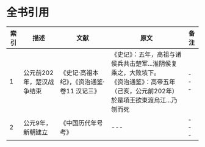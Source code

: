 # 全书引用

| 索引  | 描述             | 文献                       | 原文                                                                               | 备注  |
|-----|----------------|--------------------------|----------------------------------------------------------------------------------|-----|
| 1   | 公元前202年，楚汉战争结束 | 《史记·高祖本纪》，《资治通鉴·卷11 汉记三》 | 《史记》：五年，高祖与诸侯兵共击楚军...淮阴侯复乘之，大败垓下。<br />  《资治通鉴》：高帝五年（己亥，公元前202年）於是項王欲東渡烏江...乃刎而死 | --- |
| 2   | 公元9年，新朝建立      | 《中国历代年号考》                | ---                                                                              | --- |